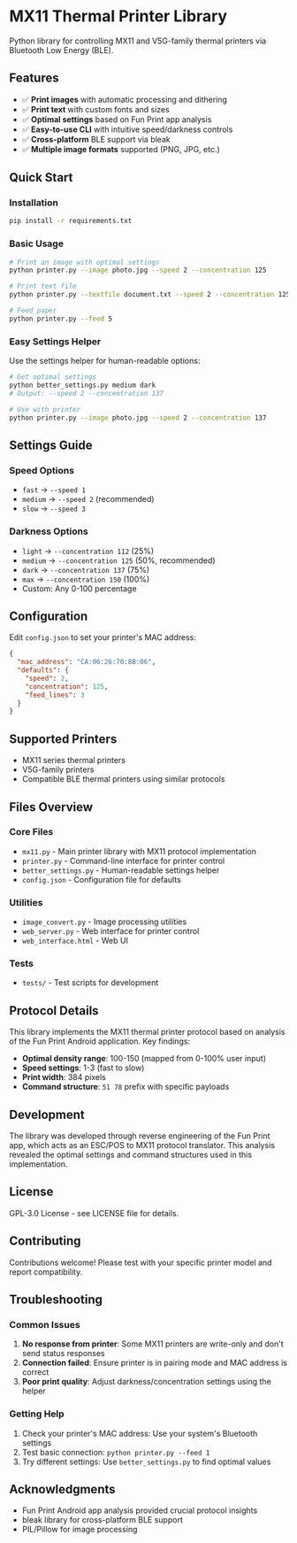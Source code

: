 # MX11 Thermal Printer Library

Python library for controlling MX11 and V5G-family thermal printers via Bluetooth Low Energy (BLE).

## Features

- ✅ **Print images** with automatic processing and dithering
- ✅ **Print text** with custom fonts and sizes  
- ✅ **Optimal settings** based on Fun Print app analysis
- ✅ **Easy-to-use CLI** with intuitive speed/darkness controls
- ✅ **Cross-platform** BLE support via bleak
- ✅ **Multiple image formats** supported (PNG, JPG, etc.)

## Quick Start

### Installation

```bash
pip install -r requirements.txt
```

### Basic Usage

```bash
# Print an image with optimal settings
python printer.py --image photo.jpg --speed 2 --concentration 125

# Print text file
python printer.py --textfile document.txt --speed 2 --concentration 125

# Feed paper
python printer.py --feed 5
```

### Easy Settings Helper

Use the settings helper for human-readable options:

```bash
# Get optimal settings
python better_settings.py medium dark
# Output: --speed 2 --concentration 137

# Use with printer
python printer.py --image photo.jpg --speed 2 --concentration 137
```

## Settings Guide

### Speed Options
- `fast` → `--speed 1`
- `medium` → `--speed 2` (recommended)
- `slow` → `--speed 3`

### Darkness Options
- `light` → `--concentration 112` (25%)
- `medium` → `--concentration 125` (50%, recommended)
- `dark` → `--concentration 137` (75%)
- `max` → `--concentration 150` (100%)
- Custom: Any 0-100 percentage

## Configuration

Edit `config.json` to set your printer's MAC address:

```json
{
  "mac_address": "CA:06:26:70:8B:06",
  "defaults": {
    "speed": 2,
    "concentration": 125,
    "feed_lines": 3
  }
}
```

## Supported Printers

- MX11 series thermal printers
- V5G-family printers
- Compatible BLE thermal printers using similar protocols

## Files Overview

### Core Files
- `mx11.py` - Main printer library with MX11 protocol implementation
- `printer.py` - Command-line interface for printer control
- `better_settings.py` - Human-readable settings helper
- `config.json` - Configuration file for defaults

### Utilities
- `image_convert.py` - Image processing utilities
- `web_server.py` - Web interface for printer control
- `web_interface.html` - Web UI

### Tests
- `tests/` - Test scripts for development

## Protocol Details

This library implements the MX11 thermal printer protocol based on analysis of the Fun Print Android application. Key findings:

- **Optimal density range**: 100-150 (mapped from 0-100% user input)
- **Speed settings**: 1-3 (fast to slow)
- **Print width**: 384 pixels
- **Command structure**: `51 78` prefix with specific payloads

## Development

The library was developed through reverse engineering of the Fun Print app, which acts as an ESC/POS to MX11 protocol translator. This analysis revealed the optimal settings and command structures used in this implementation.

## License

GPL-3.0 License - see LICENSE file for details.

## Contributing

Contributions welcome! Please test with your specific printer model and report compatibility.

## Troubleshooting

### Common Issues

1. **No response from printer**: Some MX11 printers are write-only and don't send status responses
2. **Connection failed**: Ensure printer is in pairing mode and MAC address is correct
3. **Poor print quality**: Adjust darkness/concentration settings using the helper

### Getting Help

1. Check your printer's MAC address: Use your system's Bluetooth settings
2. Test basic connection: `python printer.py --feed 1`
3. Try different settings: Use `better_settings.py` to find optimal values

## Acknowledgments

- Fun Print Android app analysis provided crucial protocol insights
- bleak library for cross-platform BLE support
- PIL/Pillow for image processing
